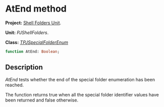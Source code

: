 # AtEnd method

**Project:** [Shell Folders Unit](ShellFoldersUnit.md).

**Unit:** _PJShellFolders_.

**Class:** _[TPJSpecialFolderEnum](TPJSpecialFolderEnum.md)_

```pascal
function AtEnd: Boolean;
```

## Description

_AtEnd_ tests whether the end of the special folder enumeration has been reached.

The function returns true when all the special folder identifier values have been returned and false otherwise.

